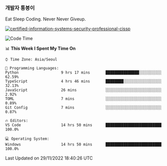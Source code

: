 ### 개발자 통붕이
Eat Sleep Coding.
Never Never Giveup.

[![certified-information-systems-security-professional-cissp](https://user-images.githubusercontent.com/44606727/157613689-acd84ec6-5f8f-4e79-89d9-a8d51f033634.png)](https://www.credly.com/badges/f394a010-85a0-450b-9136-8043af01d71c/public_url)

<!--START_SECTION:waka-->
![Code Time](http://img.shields.io/badge/Code%20Time-1%2C302%20hrs%206%20mins-blue)

📊 **This Week I Spent My Time On** 

```text
⌚︎ Time Zone: Asia/Seoul

💬 Programming Languages: 
Python                   9 hrs 17 mins       ███████████████░░░░░░░░░░   62.59% 
TypeScript               4 hrs 46 mins       ████████░░░░░░░░░░░░░░░░░   32.13% 
JavaScript               26 mins             ░░░░░░░░░░░░░░░░░░░░░░░░░   2.92% 
TOML                     7 mins              ░░░░░░░░░░░░░░░░░░░░░░░░░   0.89% 
Git Config               7 mins              ░░░░░░░░░░░░░░░░░░░░░░░░░   0.87%

🔥 Editors: 
VS Code                  14 hrs 50 mins      █████████████████████████   100.0%

💻 Operating System: 
Windows                  14 hrs 50 mins      █████████████████████████   100.0%

```


 Last Updated on 29/11/2022 18:40:26 UTC
<!--END_SECTION:waka-->

